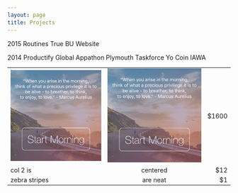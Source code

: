 ```yaml
---
layout: page
title: Projects
---
```


2015
Routines
True BU Website

2014
Productify
Global Appathon
Plymouth Taskforce
Yo Coin
IAWA

|               |               |       |
| ------------- |:-------------:| -----:|
|![Routines](/images/routines.png)| ![Routines](/images/routines.png) | $1600 |
| col 2 is      | centered      |   $12 |
| zebra stripes | are neat      |    $1 |